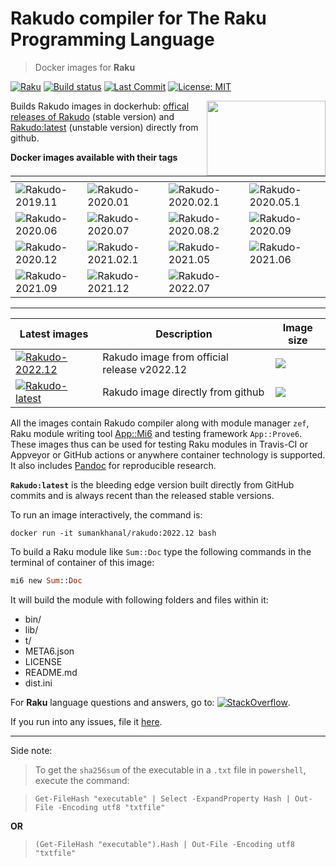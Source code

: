 # Rakudo compiler for The Raku Programming Language

> Docker images for **Raku**

[![Raku](https://img.shields.io/badge/Raku-v6.d-blue.svg)](https://raku.org/)
[![Build status](https://ci.appveyor.com/api/projects/status/jcu7g8cqao9mn3wj?svg=true)](https://ci.appveyor.com/project/sumanstats/rakudo)
[![Last Commit](https://img.shields.io/github/last-commit/sumanstats/rakudo)](https://github.com/sumanstats/rakudo)
[![License: MIT](https://img.shields.io/badge/License-MIT-yellow.svg)](https://opensource.org/licenses/MIT) 

<a href="https://raku.org/"><img src="https://i.imgur.com/Tkss808.png" width="190" height="120" align="right"></a>

Builds Rakudo images in dockerhub: [offical releases of Rakudo](https://github.com/rakudo/rakudo/releases) (stable version) and [Rakudo:latest](https://hub.docker.com/r/sumankhanal/rakudo) (unstable version) directly from github.


 
 **Docker images available with their tags**

  | <!-- -->                                                                | <!-- -->                                                                    | <!-- -->                                                                    | <!-- -->                                                                    |
  | ----------------------------------------------------------------------- | --------------------------------------------------------------------------- | --------------------------------------------------------------------------- | --------------------------------------------------------------------------- |
  | ![Rakudo-2019.11](https://img.shields.io/badge/Rakudo-2019.11-blue.svg) | ![Rakudo-2020.01](https://img.shields.io/badge/Rakudo-2020.01-blue.svg)     | ![Rakudo-2020.02.1](https://img.shields.io/badge/Rakudo-2020.02.1-blue.svg) | ![Rakudo-2020.05.1](https://img.shields.io/badge/Rakudo-2020.05.1-blue.svg) |
  | ![Rakudo-2020.06](https://img.shields.io/badge/Rakudo-2020.06-blue.svg) | ![Rakudo-2020.07](https://img.shields.io/badge/Rakudo-2020.07-blue.svg)     | ![Rakudo-2020.08.2](https://img.shields.io/badge/Rakudo-2020.08.2-blue.svg) | ![Rakudo-2020.09](https://img.shields.io/badge/Rakudo-2020.09-blue.svg)     |
  | ![Rakudo-2020.12](https://img.shields.io/badge/Rakudo-2020.12-blue.svg) | ![Rakudo-2021.02.1](https://img.shields.io/badge/Rakudo-2021.02.1-blue.svg) | ![Rakudo-2021.05](https://img.shields.io/badge/Rakudo-2021.05-blue.svg)     | ![Rakudo-2021.06](https://img.shields.io/badge/Rakudo-2021.06-blue.svg)     |
  | ![Rakudo-2021.09](https://img.shields.io/badge/Rakudo-2021.09-blue.svg) | ![Rakudo-2021.12](https://img.shields.io/badge/Rakudo-2021.12-blue.svg) |    ![Rakudo-2022.07](https://img.shields.io/badge/Rakudo-2022.07-blue.svg)      |                                                                             |


----

| Latest images                                                                                                          | Description                                 | Image size                                                               |
| ---------------------------------------------------------------------------------------------------------------------- | ------------------------------------------- | ------------------------------------------------------------------------ |
| [![Rakudo-2022.12](https://img.shields.io/badge/Rakudo-2022.12-blue.svg)](https://hub.docker.com/r/sumankhanal/rakudo) | Rakudo image from official release v2022.12 | ![](https://img.shields.io/docker/image-size/sumankhanal/rakudo/2022.12) |
| [![Rakudo-latest](https://img.shields.io/badge/Rakudo-latest-blue.svg)](https://hub.docker.com/r/sumankhanal/rakudo)   | Rakudo image directly from github           | ![](https://img.shields.io/docker/image-size/sumankhanal/rakudo/latest)  |




All the images contain Rakudo compiler along with module manager `zef`, Raku module writing tool [App::Mi6](https://github.com/skaji/mi6) and testing framework `App::Prove6`. These images thus can be used for testing Raku modules in Travis-CI or Appveyor or GitHub actions or anywhere container technology is supported. It also includes [Pandoc](https://pandoc.org/index.html) for reproducible research.


**`Rakudo:latest`** is the bleeding edge version built directly from GitHub commits and is always recent than the released stable versions.


To run an image interactively, the command is:

`docker run -it sumankhanal/rakudo:2022.12 bash`

To build a Raku module like  `Sum::Doc` type the following commands in the terminal of container of this image:

  ```raku
  mi6 new Sum::Doc
  ```
  
It will build the module with following folders and files within it:

  - bin/
  - lib/
  - t/
  - META6.json
  - LICENSE
  - README.md
  - dist.ini
  
For **Raku** language questions and answers, go to: [![StackOverflow](https://img.shields.io/badge/stackoverflow-raku-orange.svg)](https://stackoverflow.com/questions/tagged/raku).


If you run into any issues, file it [here](https://github.com/sumanstats/rakudo/issues).

*** 

Side note:

>To get the `sha256sum` of the executable in a `.txt` file in `powershell`, execute the command:

>```
>Get-FileHash "executable" | Select -ExpandProperty Hash | Out-File -Encoding utf8 "txtfile" 
>```
 
 **OR**
 
>```
>(Get-FileHash "executable").Hash | Out-File -Encoding utf8 "txtfile"
>```

